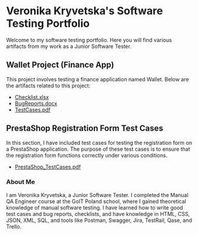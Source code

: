 # Veronika Kryvetska's Software Testing Portfolio

Welcome to my software testing portfolio. Here you will find various artifacts from my work as a Junior Software Tester.

## Wallet Project (Finance App)
This project involves testing a finance application named Wallet. Below are the artifacts related to this project:

- [Checklist.xlsx](Wallet/Checklist.pdf)
- [BugReports.docx](Wallet/BugReports.pdf)
- [TestCases.pdf](Wallet/TestCases.pdf)

## PrestaShop Registration Form Test Cases
In this section, I have included test cases for testing the registration form on a PrestaShop application. The purpose of these test cases is to ensure that the registration form functions correctly under various conditions.
- [PrestaShop_TestCases.pdf](PrestaShop_TestCases.pdf)


### About Me
I am Veronika Kryvetska, a Junior Software Tester. I completed the Manual QA Engineer course at the GoIT Poland school, where I gained theoretical knowledge of manual software testing. I have learned how to write good test cases and bug reports, checklists, and have knowledge in HTML, CSS, JSON, XML, SQL, and tools like Postman, Swagger, Jira, TestRail, Qase, and Trello.
